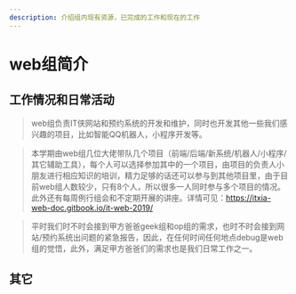 ```yaml
---
description: 介绍组内现有资源，已完成的工作和现在的工作
---
```


# web组简介

## 工作情况和日常活动

>web组负责IT侠网站和预约系统的开发和维护，同时也开发其他一些我们感兴趣的项目，比如智能QQ机器人，小程序开发等。
	
>本学期由web组几位大佬带队几个项目（前端/后端/新系统/机器人/小程序/其它辅助工具），每个人可以选择参加其中的一个项目，由项目的负责人小朋友进行相应知识的培训，精力足够的话还可以参与到其他项目里，由于目前web组人数较少，只有8个人，所以很多一人同时参与多个项目的情况。此外还有每周例行组会和不定期开展的讲座。详情可见：https://itxia-web-doc.gitbook.io/it-web-2019/
	
>平时我们时不时会接到甲方爸爸geek组和op组的需求，也时不时会接到网站/预约系统出问题的紧急报告，因此，在任何时间任何地点debug是web组的觉悟，此外，满足甲方爸爸们的需求也是我们日常工作之一。

## 其它
